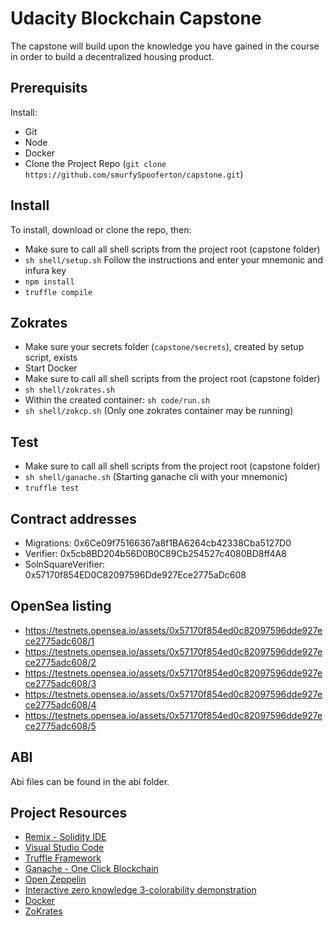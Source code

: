 # Udacity Blockchain Capstone

The capstone will build upon the knowledge you have gained in the course in order to build a decentralized housing product. 

## Prerequisits
Install:
- Git
- Node
- Docker
- Clone the Project Repo (`git clone https://github.com/smurfySpooferton/capstone.git`)

## Install
To install, download or clone the repo, then:

- Make sure to call all shell scripts from the project root (capstone folder)
- `sh shell/setup.sh` Follow the instructions and enter your mnemonic and infura key
- `npm install`
- `truffle compile`

## Zokrates
- Make sure your secrets folder (`capstone/secrets`), created by setup script, exists
- Start Docker
- Make sure to call all shell scripts from the project root (capstone folder)
- `sh shell/zokrates.sh`
- Within the created container: `sh code/run.sh`
- `sh shell/zokcp.sh` (Only one zokrates container may be running)

## Test
- Make sure to call all shell scripts from the project root (capstone folder)
- `sh shell/ganache.sh` (Starting ganache cli with your mnemonic)
- `truffle test`

## Contract addresses
- Migrations: 0x6Ce09f75166367a8f1BA6264cb42338Cba5127D0
- Verifier: 0x5cb8BD204b56D0B0C89Cb254527c4080BD8ff4A8
- SolnSquareVerifier: 0x57170f854ED0C82097596Dde927Ece2775aDc608

## OpenSea listing
- https://testnets.opensea.io/assets/0x57170f854ed0c82097596dde927ece2775adc608/1
- https://testnets.opensea.io/assets/0x57170f854ed0c82097596dde927ece2775adc608/2
- https://testnets.opensea.io/assets/0x57170f854ed0c82097596dde927ece2775adc608/3
- https://testnets.opensea.io/assets/0x57170f854ed0c82097596dde927ece2775adc608/4
- https://testnets.opensea.io/assets/0x57170f854ed0c82097596dde927ece2775adc608/5

## ABI

Abi files can be found in the abi folder.

## Project Resources

* [Remix - Solidity IDE](https://remix.ethereum.org/)
* [Visual Studio Code](https://code.visualstudio.com/)
* [Truffle Framework](https://truffleframework.com/)
* [Ganache - One Click Blockchain](https://truffleframework.com/ganache)
* [Open Zeppelin ](https://openzeppelin.org/)
* [Interactive zero knowledge 3-colorability demonstration](http://web.mit.edu/~ezyang/Public/graph/svg.html)
* [Docker](https://docs.docker.com/install/)
* [ZoKrates](https://github.com/Zokrates/ZoKrates)
